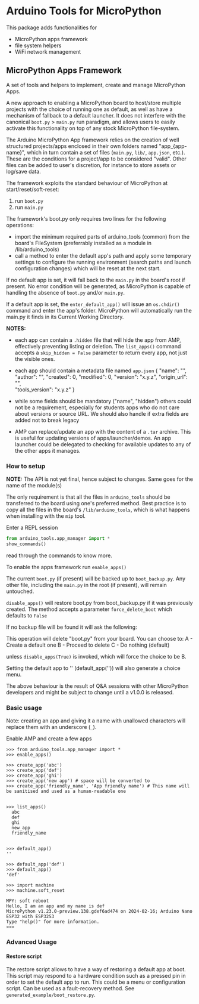 # Arduino Tools for MicroPython

This package adds functionalities for
* MicroPython apps framework
* file system helpers
* WiFi network management


## MicroPython Apps Framework
A set of tools and helpers to implement, create and manage MicroPython Apps.

A new approach to enabling a MicroPython board to host/store multiple projects with the choice of running one as default, as well as have a mechanism of fallback to a default launcher.
It does not interfere with the canonical `boot.py`  > `main.py` run paradigm, and allows users to easily activate this functionality on top of any stock MicroPython file-system.

The Arduino MicroPython App framework relies on the creation of well structured projects/apps enclosed in their own folders named "app_{app-name}", which in turn contain a set of files (`main.py`, `lib/`, `app.json`, etc.).
These are the conditions for a project/app to be considered "valid".
Other files can be added to user's discretion, for instance to store assets or log/save data.

The framework exploits the standard behaviour of MicroPython at start/reset/soft-reset:

1. run `boot.py`
1. run `main.py`

The framework's boot.py only requires two lines for the following operations:

- import the minimum required parts of arduino_tools (common) from the board's FileSystem (preferrably installed as a module in /lib/arduino_tools)
- call a method to enter the default app's path and apply some temporary settings to configure the running environment (search paths and launch configuration changes) which will be reset at the next start.

If no default app is set, it will fall back to the `main.py` in the board's root if present.
No error condition will be generated, as MicroPython is capable of handling the absence of `boot.py` and/or `main.py`.

If a default app is set, the `enter_default_app()` will issue an `os.chdir()` command and enter the app's folder.
MicroPython will automatically run the main.py it finds in its Current Working Directory.

**NOTES:**

- each app can contain a `.hidden` file that will hide the app from AMP, effectively preventing listing or deletion.
The `list_apps()` command accepts a `skip_hidden = False` parameter to return every app, not just the visible ones.

- each app should contain a metadata file named `app.json`
  {
    "name": "",
    "author": "",
    "created": 0,
    "modified": 0,
    "version": "x.y.z",
    "origin_url": "",  
    "tools_version": "x.y.z"
  }
- while some fields should be mandatory ("name", "hidden") others could not be a requirement, especially for students apps who do not care about versions or source URL.
We should also handle if extra fields are added not to break legacy

- AMP can replace/update an app with the content of a `.tar` archive.
This is useful for updating versions of apps/launcher/demos.
An app launcher could be delegated to checking for available updates to any of the other apps it manages.

### How to setup

**NOTE:** The API is not yet final, hence subject to changes.
Same goes for the name of the module(s)

The only requirement is that all the files in `arduino_tools` should be transferred to the board using one's preferred method.
Best practice is to copy all the files in the board's `/lib/arduino_tools`, which is what happens when installing with the `mip` tool.

Enter a REPL session

```python
from arduino_tools.app_manager import *
show_commands()
```

read through the commands to know more.

To enable the apps framework run
`enable_apps()`

The current `boot.py` (if present) will be backed up to `boot_backup.py`.
Any other file, including the `main.py` in the root (if present), will remain untouched.

`disable_apps()` will restore boot.py from boot_backup.py if it was previously created.
The method accepts a parameter `force_delete_boot` which defaults to `False`

If no backup file will be found it will ask the following:

This operation will delete "boot.py" from your board.
You can choose to:
A - Create a default one
B - Proceed to delete
C - Do nothing (default)

unless `disable_apps(True)` is invoked, which will force the choice to be B.

Setting the default app to '' (default_app('')) will also generate a choice menu.

The above behaviour is the result of Q&A sessions with other MicroPython developers and might be subject to change until a v1.0.0 is released.

### Basic usage

Note: creating an app and giving it a name with unallowed characters will replace them with an underscore (`_`).

Enable AMP and create a few apps

```shell
>>> from arduino_tools.app_manager import *
>>> enable_apps()

>>> create_app('abc')
>>> create_app('def')
>>> create_app('ghi')
>>> create_app('new app') # space will be converted to _
>>> create_app('friendly_name', 'App friendly name') # This name will be sanitised and used as a human-readable one


>>> list_apps()
  abc
  def
  ghi
  new_app
  friendly_name


>>> default_app()
''

>>> default_app('def')
>>> default_app()
'def'

>>> import machine
>>> machine.soft_reset

MPY: soft reboot
Hello, I am an app and my name is def
MicroPython v1.23.0-preview.138.gdef6ad474 on 2024-02-16; Arduino Nano ESP32 with ESP32S3
Type "help()" for more information.
>>> 
```

### Advanced Usage

#### Restore script

The restore script allows to have a way of restoring a default app at boot.
This script may respond to a hardware condition such as a pressed pin in order to set the default app to run.
This could be a menu or configuration script.
Can be used as a fault-recovery method.
See `generated_example/boot_restore.py`.
